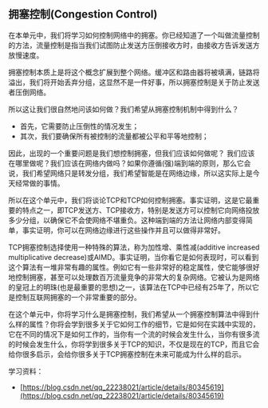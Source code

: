 ## 拥塞控制(Congestion Control)

在本单元中，我们将学习如何控制网络中的拥塞。你已经知道了一个叫做流量控制的方法，流量控制是指当我们试图防止发送方压倒接收方时，由接收方告诉发送方放慢速度。

拥塞控制本质上是将这个概念扩展到整个网络。缓冲区和路由器将被填满，链路将溢出，我们将开始丢弃分组，这显然不是一件好事，所以拥塞控制是关于防止发送者压倒网络。

所以这让我们很自然地问该如何做？我们希望从拥塞控制机制中得到什么？

- 首先，它需要防止压倒性的情况发生；
- 其次，我们要确保所有被控制的流量都被公平和平等地控制；

因此，出现的一个重要问题是我们想控制拥塞，但我们应该如何做呢？ 我们应该在哪里做呢？我们应该在网络内做吗？如果你遵循(强)端到端的原则，那么它会说，我们希望网络只是转发分组，我们希望智能是在网络边缘，所以这实际上是今天经常做的事情。

所以在这个单元中，我们将谈论TCP和TCP如何控制拥塞。事实证明，这是它最重要的特点之一，即TCP发送方、TCP接收方，特别是发送方可以控制它向网络投放多少分组，以确保它不会使网络不堪重负。这种端到端的方法让网络内部变得简单，事实证明，你可以在网络边缘进行这些操作并且可以做得非常好。

TCP拥塞控制选择使用一种特殊的算法，称为加性增、乘性减(additive increased multiplicative decrease)或AIMD。事实证明，当你看它是如何表现时，可以看到这个算法有一堆非常有趣的属性。例如它有一些非常好的稳定属性，使它能够很好地控制拥塞，甚至可以处理数百万流量竞争的非常大的复杂网络。它被认为是网络的皇冠上的明珠(也是最重要的思想)之一，该算法在TCP中已经有25年了，所以它是控制互联网拥塞的一个非常重要的部分。

在这个单元中，你将学习什么是拥塞控制，我们希望从一个拥塞控制算法中得到什么样的属性？你将会学到很多关于它如何工作的细节，它是如何在实践中实现的，它在不同的情况下是如何工作的，当你有一个流的时候会发生什么，当你有很多流的时候会发生什么，你将学到很多关于TCP的知识，不仅是现在的TCP，而且它会给你很多启示，会给你很多关于TCP拥塞控制在未来可能成为什么样的启示。

学习资料：

- [https://blog.csdn.net/qq_22238021/article/details/80345619](https://blog.csdn.net/qq_22238021/article/details/80345619)

